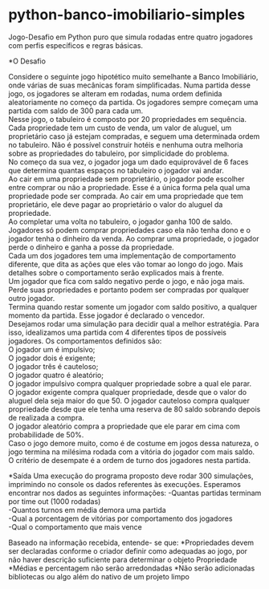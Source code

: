 # python-banco-imobiliario-simples
Jogo-Desafio em Python puro que simula rodadas entre quatro jogadores com perfis específicos e regras básicas.

*O Desafio

Considere o seguinte jogo hipotético muito semelhante a Banco Imobiliário, onde várias de suas mecânicas
foram simplificadas. Numa partida desse jogo, os jogadores se alteram em rodadas, numa ordem definida
aleatoriamente no começo da partida. Os jogadores sempre começam uma partida com saldo de 300 para
cada um.  
Nesse jogo, o tabuleiro é composto por 20 propriedades em sequência. Cada propriedade tem um custo de
venda, um valor de aluguel, um proprietário caso já estejam compradas, e seguem uma determinada ordem no
tabuleiro. Não é possível construir hotéis e nenhuma outra melhoria sobre as propriedades do tabuleiro, por
simplicidade do problema.  
No começo da sua vez, o jogador joga um dado equiprovável de 6 faces que determina quantas espaços no
tabuleiro o jogador vai andar.  
Ao cair em uma propriedade sem proprietário, o jogador pode escolher entre comprar ou não a
propriedade. Esse é a única forma pela qual uma propriedade pode ser comprada.
Ao cair em uma propriedade que tem proprietário, ele deve pagar ao proprietário o valor do aluguel da
propriedade.  
Ao completar uma volta no tabuleiro, o jogador ganha 100 de saldo.  
Jogadores só podem comprar propriedades caso ela não tenha dono e o jogador tenha o dinheiro da venda. 
Ao comprar uma propriedade, o jogador perde o dinheiro e ganha a posse da propriedade.  
Cada um dos jogadores tem uma implementação de comportamento diferente, que dita as ações que eles
vão tomar ao longo do jogo. Mais detalhes sobre o comportamento serão explicados mais à frente.  
Um jogador que fica com saldo negativo perde o jogo, e não joga mais. Perde suas propriedades e portanto
podem ser compradas por qualquer outro jogador.  
Termina quando restar somente um jogador com saldo positivo, a qualquer momento da partida. Esse jogador
é declarado o vencedor.  
Desejamos rodar uma simulação para decidir qual a melhor estratégia. Para isso, idealizamos uma partida
com 4 diferentes tipos de possíveis jogadores. Os comportamentos definidos são:  
O jogador um é impulsivo;  
O jogador dois é exigente;  
O jogador três é cauteloso;  
O jogador quatro é aleatório;  
O jogador impulsivo compra qualquer propriedade sobre a qual ele parar.  
O jogador exigente compra qualquer propriedade, desde que o valor do aluguel dela seja maior do que 50.
O jogador cauteloso compra qualquer propriedade desde que ele tenha uma reserva de 80 saldo sobrando
depois de realizada a compra.  
O jogador aleatório compra a propriedade que ele parar em cima com probabilidade de 50%.  
Caso o jogo demore muito, como é de costume em jogos dessa natureza, o jogo termina na milésima rodada
com a vitória do jogador com mais saldo. O critério de desempate é a ordem de turno dos jogadores nesta
partida.  

*Saída
Uma execução do programa proposto deve rodar 300 simulações, imprimindo no console os dados referentes
às execuções. Esperamos encontrar nos dados as seguintes informações:
-Quantas partidas terminam por time out (1000 rodadas)  
-Quantos turnos em média demora uma partida  
-Qual a porcentagem de vitórias por comportamento dos jogadores  
-Qual o comportamento que mais vence  

Baseado na informação recebida, entende- se que:
*Propriedades devem ser declaradas conforme o criador definir como adequadas ao jogo, por não haver descrição suficiente para determinar o objeto Propriedade
*Médias e percentagem não serão arredondadas
*Não serão adicionadas bibliotecas ou algo além do nativo de um projeto limpo
